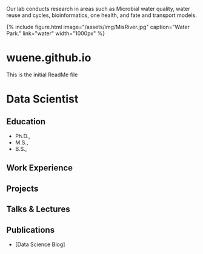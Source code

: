 ---
---

<!-- # The Huiyun Wu Lab -->

Our lab conducts research in areas such as Microbial water quality, water reuse and cycles, bioinformatics, one health, and fate and transport models.


{%
  include figure.html
  image="/assets/img/MisRiver.jpg"
  caption="Water Park."
  link="water"
  width="1000px"
%}


# wuene.github.io
This is the initial ReadMe file

# Data Scientist


## Education
- Ph.D., 								       		
- M.S.,        		
- B.S., 

## Work Experience




## Projects
### 


## Talks & Lectures


## Publications


- [Data Science Blog]